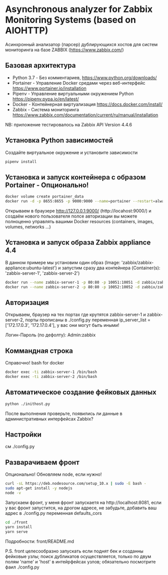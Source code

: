 # Asynchronous analyzer for Zabbix Monitoring Systems (based on AIOHTTP)

Асинхронный анализатор (парсер) дублирующихся хостов для систем мониторинга на базе ZABBIX (https://www.zabbix.com/)

 ## Базовая архитектура

 * Python 3.7 - Без комментариев, https://www.python.org/downloads/
 * Portainer - Управление Docker средами через веб-интерфейс https://www.portainer.io/installation
 * Pipenv - Управление виртуальными окружением Python https://pipenv.pypa.io/en/latest/
 * Docker - Контейнерная виртуализация https://docs.docker.com/install/
 * Zabbix - Система мониторинга https://www.zabbix.com/documentation/current/ru/manual/installation 
 
NB: приложение тестировалось на Zabbix API Version 4.4.6

## Установка Python зависимостей

Создайте виртуальное окружение и установите зависимости

```bash
pipenv install
```
## Установка и запуск контейнера с образом Portainer - Опционально!

 ```bash
docker volume create portainer_data
docker run -d -p 8655:8655 -p 9000:9000 --name=portainer --restart=always -v /var/run/docker.sock:/var/run/docker.sock -v portainer_data:/data portainer/portainer
```

Открываем в браузере http://127.0.0.1:9000/ (http://locahost:9000/) и создаём нового пользователя полсе авторизации вы можете полноценно 
управлять вашими Docker resources (containers, images, volumes, networks ...)

## Установка и запуск образа Zabbix appliance 4.4
В данном примере мы установим один образ (Image: 'zabbix/zabbix-appliance:ubuntu-latest') и запустим сразу два контейнера 
(Container(s): 'zabbix-server-1', 'zabbix-server-2')
```bash
docker run --name zabbix-server-1 -p 80:80 -p 10051:10051 -d zabbix/zabbix-appliance:ubuntu-latest
docker run --name zabbix-server-2 -p 80:80 -p 10052:10052 -d zabbix/zabbix-appliance:ubuntu-latest
```
## Авторизация
Открываем, браузер на тех портах где крутятся zabbix-server-1 и zabbix-server-2, порты прописаны в ./config.py 
переменная ip_server_list = ['172.17.0.3', '172.17.0.4'], у вас они могут быть иными!

Логин-Пароль (по дефолту): Admin:zabbix

## Коммандная строка

Справочно! bash for docker
```bash
docker exec -ti zabbix-server-1 /bin/bash
docker exec -ti zabbix-server-2 /bin/bash
```

## Автоматическое создание фейковых данных
```bash
python ./inithost.py
```

После выполнения проверьте, появились ли данные в административных интерфейсах Zabbix?

## Настройки
см ./config.py

## Разварачиваем фронт

Опционально! Обновляем node, если нужно!
```bash
curl -sL https://deb.nodesource.com/setup_10.x | sudo -E bash -
sudo apt-get install -y nodejs
node -v 
```

Запускаем фронт, у меня фронт запускаетя на http://localhost:8081, если у вас фронт запустится, на дрогом адресе,
не забудьте, добавить ваш адрес в ./config.py переменная defaults_cors
```bash
cd ./front
yarn install
yarn serve
```
Подробности: front/README.md

P.S. front целесообразно запускать если поднят бек и созданны фейковые узлы; поиск дубликатов осуществляется, только по
двум полям 'name' и 'host' в интейрфейсах узлов; обязательно посмотрите фаил ./config.py

